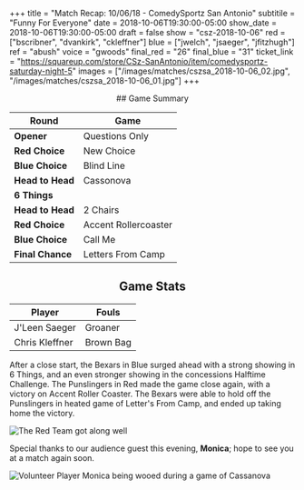 +++
title = "Match Recap: 10/06/18 - ComedySportz San Antonio"
subtitile = "Funny For Everyone"
date = 2018-10-06T19:30:00-05:00
show_date = 2018-10-06T19:30:00-05:00
draft = false
show = "csz-2018-10-06"
red = ["bscribner", "dvankirk", "ckleffner"]
blue = ["jwelch", "jsaeger", "jfitzhugh"]
ref = "abush"
voice = "gwoods"
final_red = "26"
final_blue = "31"
ticket_link = "https://squareup.com/store/CSz-SanAntonio/item/comedysportz-saturday-night-5"
images = ["/images/matches/cszsa_2018-10-06_02.jpg", "/images/matches/cszsa_2018-10-06_01.jpg"]
+++
<center>
## Game Summary

| **Round** | **Game** |
|--------------|------|
| **Opener**       |Questions Only|
| **Red Choice**   |New Choice      |
| **Blue Choice**  |Blind Line      |
| **Head to Head** |Cassonova      |
| **6 Things**     |      |
| **Head to Head** |2 Chairs      |
| **Red Choice**   |Accent Rollercoaster      |
| **Blue Choice**  |Call Me      |
| **Final Chance** |Letters From Camp      |

## Game Stats

| **Player** | **Fouls** |
|--------|-------|
|J'Leen Saeger| Groaner|
|Chris Kleffner|Brown Bag|

</center>

After a close start, the Bexars in Blue surged ahead with a strong showing in 6 Things, and an even stronger showing in the concessions Halftime Challenge. The Punslingers in Red made the game close again, with a victory on Accent Roller Coaster. The Bexars were able to hold off the Punslingers in heated game of Letter's From Camp, and ended up taking home the victory.

![The Red Team got along well](/images/matches/cszsa_2018-10-06_01.jpg)

Special thanks to our audience guest this evening, **Monica**; hope to see you at a match again soon.

![Volunteer Player Monica being wooed during a game of Cassanova ](/images/matches/cszsa_2018-10-06_02.jpg)
